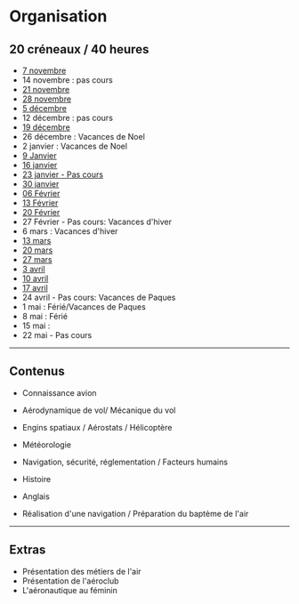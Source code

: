 # Organisation

## 20 créneaux / 40 heures

* [7 novembre](1.md)
* 14 novembre : pas cours
* [21 novembre](2.md)
* [28 novembre](3.md)
* [5 décembre ](4.md)
* 12 décembre : pas cours
* [19 décembre](5.md)
* 26 décembre : Vacances de Noel
* 2 janvier : Vacances de Noel
* [9 Janvier](6.md)
* [16 janvier](7.md)
* [23 janvier - Pas cours](8.md)
* [30 janvier](9.md)
* [06 Février](10.md)
* [13 Février](11.md)
* [20 Février](12.md)
* 27 Février - Pas cours: Vacances d'hiver
* 6 mars : Vacances d'hiver
* [13 mars](13.md)
* [20 mars](14.md)
* [27 mars](15.md)
* [3 avril](16.md)
* [10 avril](17.md)
* [17 avril](18.md)
* 24 avril - Pas cours: Vacances de Paques
* 1 mai : Férié/Vacances de Paques
* 8 mai : Férié
* 15 mai :
* 22 mai - Pas cours

---
## Contenus

* Connaissance avion
* Aérodynamique de vol/ Mécanique du vol
* Engins spatiaux / Aérostats / Hélicoptère
* Météorologie
* Navigation, sécurité, réglementation / Facteurs humains
* Histoire
* Anglais

* Réalisation d'une navigation / Préparation du baptème de l'air

---
## Extras
* Présentation des métiers de l'air
* Présentation de l'aéroclub
* L'aéronautique au féminin

